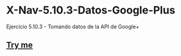# X-Nav-5.10.3-Datos-Google-Plus
Ejercicio 5.10.3 - Tomando datos de la API de Google+

## [Try me](https://nereadelolmosanz.github.io/X-Nav-5.10.3-Datos-Google-Plus/googleplus-activities.html)
